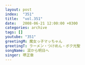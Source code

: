 ```yaml
---
layout: post
index:  "351"
title:  "vol.351"
date:   2008-06-21 12:00:00 +0300
categories: archive
tags: []
youtube: "351"
greetingM: 魔女っ子マッちゃん
greetingT: ラーメン・つけめん・ボク光聖
songName: 涙から明日へ
singer: 堺正章
---
```

